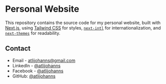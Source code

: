 # Personal Website

This repository contains the source code for my personal website, built with [Next.js](https://nextjs.org/), using [Tailwind CSS](https://tailwindcss.com/) for styles, [`next-intl`](https://github.com/amannn/next-intl) for internationalization, and [`next-themes`](https://github.com/pacocoursey/next-themes) for readability.

## Contact

- Email - [atlijohanns@gmail.com](mailto:atlijohanns@gmail.com)
- LinkedIn - [@atlijohanns](https://www.linkedin.com/in/atlijohanns)
- Facebook - [@atlijohanns](https://www.facebook.com/atlijohanns)
- GitHub: [@atlijohanns](https://github.com/atlijohanns)
